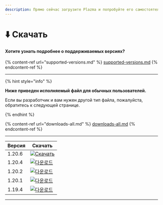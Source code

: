 ```yaml
---
description: Прямо сейчас загрузите Plazma и попробуйте его самостоятельно.
---
```


# ⬇️ Скачать

#### Хотите узнать подробнее о поддерживаемых версиях?

{% content-ref url="supported-versions.md" %}
[supported-versions.md](supported-versions.md)
{% endcontent-ref %}

***

{% hint style="info" %}

**Ниже приведен исполняемый файл для обычных пользователей.**

Если вы разработчик и вам нужен другой тип файла, пожалуйста, обратитесь к следующей странице.

{% endhint %}

{% content-ref url="downloads-all.md" %}
[downloads-all.md](downloads-all.md)
{% endcontent-ref %}

***

<table data-view="cards">
    <thead>
        <tr>
            <th>Версия</th>
            <th>Скачать</th>
        </tr>
    </thead>
    <tbody>
        <tr>
            <td>1.20.6</td>
            <td><a href="https://dl.plazmamc.org/1.20.6/">
                <img src="https://badge.plazmamc.org/1/Скачать" alt="Скачать">
            </a></td>
        </tr>
        <tr>
            <td>1.20.4</td>
            <td><a href="https://dl.plazmamc.org/1.20.4/1">
                <img src="https://badge.plazmamc.org/2/Скачать" alt="다운로드">
            </a></td>
        </tr>
        <tr>
            <td>1.20.2</td>
            <td><a href="https://dl.plazmamc.org/1.20.2/1">
                <img src="https://badge.plazmamc.org/4/다운로드" alt="다운로드">
            </a></td>
        </tr>
        <tr>
            <td>1.20.1</td>
            <td><a href="https://dl.plazmamc.org/1.20.1/1">
                <img src="https://badge.plazmamc.org/4/Скачать" alt="다운로드">
            </a></td>
        </tr>
        <tr>
            <td>1.19.4</td>
            <td><a href="https://dl.plazmamc.org/1.19.4/1">
                <img src="https://badge.plazmamc.org/4/Скачать" alt="다운로드">
            </a></td>
        </tr>
    </tbody>
</table>

***
